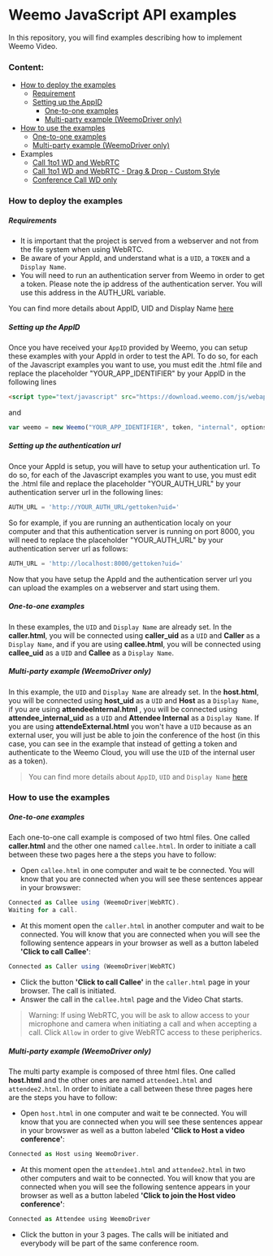 # Weemo JavaScript API examples 


In this repository, you will find examples describing how to implement Weemo Video.


### Content:
- [How to deploy the examples](https://github.com/weemo/Weemo.js/tree/master/examples#how-to-deploy-the-examples)
    - [Requirement](https://github.com/weemo/Weemo.js/tree/master/examples#requirement)
    - [Setting up the AppID](https://github.com/weemo/Weemo.js/tree/master/examples#setting-up-the-appid)
        - [One-to-one examples](https://github.com/weemo/Weemo.js/tree/master/examples#one-to-one-examples)
        - [Multi-party example (WeemoDriver only)](https://github.com/weemo/Weemo.js/tree/master/examples#multi-party-example-weemodriver-only)
- [How to use the examples](https://github.com/weemo/Weemo.js/tree/master/examples#how-to-use-the-examples)
    - [One-to-one examples](https://github.com/weemo/Weemo.js/tree/master/examples#one-to-one-examples-1)
    - [Multi-party example (WeemoDriver only)](https://github.com/weemo/Weemo.js/tree/master/examples#multi-party-example-weemodriver-only-1)
- Examples
    - [Call 1to1 WD and WebRTC](https://github.com/weemo/Weemo.js/tree/master/examples/Call%201to1%20WD%20and%20WebRTC)
    - [Call 1to1 WD and WebRTC - Drag & Drop - Custom Style](https://github.com/weemo/Weemo.js/tree/master/examples/Call%201to1%20WD%20and%20WebRTC%20-%20Drag%20%26%20Drop%20-%20Custom%20Style)
    - [Conference Call WD only](https://github.com/weemo/Weemo.js/tree/master/examples/Conference%20Call%20WD%20only)

### How to deploy the examples

##### Requirements

- It is important that the project is served from a webserver and not from the file system when using WebRTC.
- Be aware of your AppId, and understand what is a ```UID```, a ```TOKEN``` and a ```Display Name```.
- You will need to run an authentication server from Weemo in order to get a token. Please note the ip address of the authentication server. You will use this address in the AUTH_URL variable.

You can find more details about AppID, UID and Display Name [here](https://github.com/weemo/Weemo.js/blob/master/docs/start.md)

##### Setting up the AppID

Once you have received your ```AppID``` provided by Weemo, you can setup these examples with your AppId in order to test the API. 
To do so, for each of the Javascript examples you want to use, you must edit the .html file and
replace the placeholder "YOUR_APP_IDENTIFIER" by your AppID in the following lines

```html
<script type="text/javascript" src="https://download.weemo.com/js/webappid/YOUR_APP_IDENTIFIER"></script>
```

and 

```JavaScript
var weemo = new Weemo("YOUR_APP_IDENTIFIER", token, "internal", options);
```

##### Setting up the authentication url

Once your AppId is setup, you will have to setup your authentication url.
To do so, for each of the Javascript examples you want to use, you must edit the .html file and replace the placeholder "YOUR_AUTH_URL" by your authentication server url in the following lines:

```JavaScript
AUTH_URL = 'http://YOUR_AUTH_URL/gettoken?uid='
```

So for example, if you are running an authentication localy on your computer and that this authentication server is running on port 8000, you will need to replace the placeholder "YOUR_AUTH_URL" by your authentication server url as follows:

```JavaScript
AUTH_URL = 'http://localhost:8000/gettoken?uid='
```

Now that you have setup the AppId and the authentication server url you can upload the examples on a webserver and start using them.

##### One-to-one examples

In these examples, the ```UID``` and ```Display Name``` are already set. 
In the **caller.html**, you will be connected using **caller_uid** as a ```UID``` and **Caller** as a ```Display Name```, and if you are using **callee.html**, you will be connected using **callee_uid** as a ```UID``` and **Callee** as a ```Display Name```.

##### Multi-party example (WeemoDriver only)

In this example, the ```UID``` and ```Display Name``` are already set. 
In the **host.html**, you will be connected using **host_uid** as a ```UID``` and **Host** as a ```Display Name```, if you are using **attendeeInternal.html** , you will be connected using **attendee_internal_uid** as a ```UID``` and **Attendee Internal** as a ```Display Name```. If you are using **attendeExternal.html** you won't have a ```UID``` because as an external user, you will just be able to join the conference of the host (in this case, you can see in the example that instead of getting a token and authenticate to the Weemo Cloud, you will use the ```UID``` of the internal user as a token).

>You can find more details about ```AppID```, ```UID``` and ```Display Name``` [here](https://github.com/weemo/Weemo.js/blob/master/docs/start.md)


### How to use the examples

##### One-to-one examples

Each one-to-one call example is composed of two html files. One called **caller.html** and the other one named ```callee.html```. In order to initiate a call between these two pages here a the steps you have to follow:

- Open ```callee.html``` in one computer and wait te be connected. You will know that you are connected when you will see these sentences appear in your browswer:

```JavaScript
Connected as Callee using (WeemoDriver|WebRTC).
Waiting for a call.
```

- At this moment open the ```caller.html``` in another computer and wait  to be connected. You will know that you are connected when you will see the following sentence appears in your browser as well as a button labeled **'Click to call Callee'**:

```JavaScript
Connected as Caller using (WeemoDriver|WebRTC)
```

- Click the button **'Click to call Callee'** in the ```caller.html``` page in your browser. The call is initiated.
- Answer the call in the ```callee.html``` page and the Video Chat starts.

>Warning: If using WebRTC, you will be ask to allow access to your microphone and camera when initiating a call and when accepting a call. Click ```Allow``` in order to give WebRTC access to these peripherics. 

##### Multi-party example (WeemoDriver only)

The multi party example is composed of three html files. One called **host.html** and the other ones are named ```attendee1.html``` and ```attendee2.html```. In order to initiate a call between these three pages here are the steps you have to follow:

- Open ```host.html``` in one computer and wait te be connected. You will know that you are connected when you will see these sentences appear in your browswer as well as a button labeled **'Click to Host a video conference'**:

```JavaScript
Connected as Host using WeemoDriver.
```

- At this moment open the ```attendee1.html``` and  ```attendee2.html``` in two other computers and wait to be connected. You will know that you are connected when you will see the following sentence appears in your browser as well as a button labeled **'Click to join the Host video conference'**:

```JavaScript
Connected as Attendee using WeemoDriver
```

- Click the button in your 3 pages. The calls will be initiated and everybody will be part of the same conference room.
